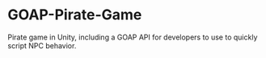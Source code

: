 # GOAP-Pirate-Game
Pirate game in Unity, including a GOAP API for developers to use to quickly script NPC behavior.
